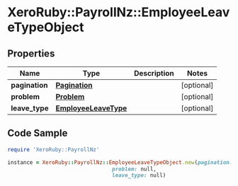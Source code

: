 # XeroRuby::PayrollNz::EmployeeLeaveTypeObject

## Properties

Name | Type | Description | Notes
------------ | ------------- | ------------- | -------------
**pagination** | [**Pagination**](Pagination.md) |  | [optional] 
**problem** | [**Problem**](Problem.md) |  | [optional] 
**leave_type** | [**EmployeeLeaveType**](EmployeeLeaveType.md) |  | [optional] 

## Code Sample

```ruby
require 'XeroRuby::PayrollNz'

instance = XeroRuby::PayrollNz::EmployeeLeaveTypeObject.new(pagination: null,
                                 problem: null,
                                 leave_type: null)
```



